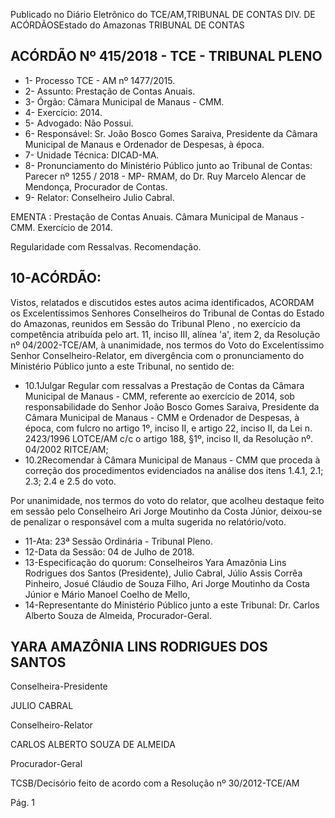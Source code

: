 Publicado  no  Diário Eletrônico do TCE/AM,TRIBUNAL DE CONTAS DIV. DE  ACÓRDÃOSEstado do Amazonas TRIBUNAL DE CONTAS

## ACÓRDÃO Nº 415/2018 - TCE - TRIBUNAL PLENO

- 1- Processo TCE - AM nº 1477/2015.
- 2- Assunto: Prestação de Contas Anuais.
- 3- Órgão: Câmara Municipal de Manaus - CMM.
- 4- Exercício: 2014.
- 5- Advogado: Não Possui.
- 6- Responsável: Sr.  João  Bosco  Gomes  Saraiva,  Presidente  da  Câmara  Municipal  de Manaus e Ordenador de Despesas, à época.
- 7- Unidade Técnica: DICAD-MA.
- 8- Pronunciamento  do  Ministério  Público  junto  ao  Tribunal  de  Contas: Parecer  nº 1255  /  2018  -  MP-  RMAM,  do  Dr.  Ruy  Marcelo  Alencar  de  Mendonça,  Procurador  de Contas.
- 9- Relator: Conselheiro Julio Cabral.

EMENTA :  Prestação  de  Contas  Anuais.  Câmara Municipal de Manaus - CMM. Exercício de 2014.

Regularidade com Ressalvas. Recomendação.

## 10-ACÓRDÃO:

Vistos, relatados e discutidos estes autos acima identificados, ACORDAM os Excelentíssimos Senhores Conselheiros do Tribunal de Contas do Estado do Amazonas, reunidos em Sessão do Tribunal Pleno ,  no  exercício da competência atribuída pelo  art. 11, inciso III,  alínea 'a', item  2, da Resolução nº 04/2002-TCE/AM, à unanimidade, nos termos  do  Voto  do  Excelentíssimo  Senhor  Conselheiro-Relator, em  divergência com  o pronunciamento do Ministério Público junto a este Tribunal, no sentido de:

- 10.1Julgar Regular com ressalvas a Prestação de Contas da Câmara Municipal de Manaus  -  CMM,  referente  ao  exercício  de  2014,  sob responsabilidade do Senhor João Bosco Gomes Saraiva, Presidente da Câmara Municipal de Manaus - CMM e Ordenador de Despesas, à época, com fulcro no artigo 1º, inciso II, e artigo 22, inciso II, da Lei n. 2423/1996 LOTCE/AM  c/c  o  artigo  188,  §1º,  inciso  II,  da  Resolução  nº.  04/2002  RITCE/AM;
- 10.2Recomendar à Câmara Municipal de Manaus - CMM que proceda à correção dos procedimentos evidenciados na análise dos itens 1.4.1, 2.1; 2.3; 2.4 e 2.5 do voto.

Por unanimidade, nos termos do voto do relator, que acolheu  destaque feito em sessão pelo Conselheiro Ari Jorge Moutinho da Costa Júnior, deixou-se de penalizar o responsável com a multa sugerida no relatório/voto.

- 11-Ata: 23ª Sessão Ordinária - Tribunal Pleno.
- 12-Data da Sessão: 04 de Julho de 2018.
- 13-Especificação do quorum: Conselheiros Yara  Amazônia Lins Rodrigues dos Santos (Presidente), Julio Cabral, Júlio Assis Corrêa Pinheiro, Josué Cláudio de Souza Filho, Ari Jorge Moutinho da Costa Júnior e Mário Manoel Coelho de Mello,
- 14-Representante do Ministério Público junto a este Tribunal: Dr. Carlos Alberto Souza de Almeida, Procurador-Geral.

## YARA AMAZÔNIA LINS RODRIGUES DOS SANTOS

Conselheira-Presidente

JULIO CABRAL

Conselheiro-Relator

CARLOS ALBERTO SOUZA DE ALMEIDA

Procurador-Geral

TCSB/Decisório feito de acordo com a Resolução nº 30/2012-TCE/AM

Pág. 1